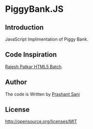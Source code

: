 PiggyBank.JS
============

## Introduction
JavaScript Implimentation of Piggy Bank.


## Code Inspiration
[Rajesh Patkar HTML5 Batch](http://www.rajeshpatkar.com/Courses/javascript-technology).

## Author
The code is Written by [Prashant Sani](www.prashantsani.com/spider/)


## License
http://opensource.org/licenses/MIT
